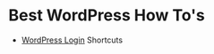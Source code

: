 # Best WordPress How To's

* [WordPress Login](https://www.seedprod.com/wordpress-login/) Shortcuts
